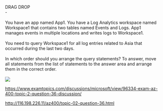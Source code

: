 DRAG DROP<br/> -<br/><br/>You have an app named App1. You have a Log Analytics workspace named Workspace1 that contains two tables named Events and Logs. App1 manages events in multiple locations and writes logs to Workspace1.<br/><br/>You need to query Workspace1 for all log entries related to Asia that occurred during the last two days.<br/><br/>In which order should you arrange the query statements? To answer, move all statements from the list of statements to the answer area and arrange them in the correct order.<br/><br/><img src="https://img.examtopics.com/az-400/image6.png"/><p><a href="https://www.examtopics.com/discussions/microsoft/view/96334-exam-az-400-topic-2-question-36-discussion/">https://www.examtopics.com/discussions/microsoft/view/96334-exam-az-400-topic-2-question-36-discussion/</a></p><p><a href="http://116.198.226.11/az400/topic-02-question-36.html">http://116.198.226.11/az400/topic-02-question-36.html</a></p><script src="https://giscus.app/client.js"                    data-repo="azsamples/az204"                    data-repo-id="R_kgDOMRXzDQ"                    data-category="General"                    data-category-id="DIC_kwDOMRXzDc4Cgi27"                    data-mapping="pathname"                    data-strict="1"                    data-reactions-enabled="0"                    data-emit-metadata="0"                    data-input-position="bottom"                    data-theme="preferred_color_scheme"                    data-lang="en"                    crossorigin="anonymous"                    async>                    </script>